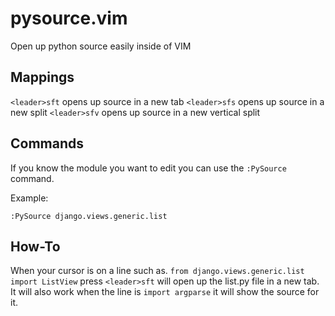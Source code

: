 pysource.vim
============

Open up python source easily inside of VIM

Mappings
-----------------------
``<leader>sft`` opens up source in a new tab
``<leader>sfs`` opens up source in a new split
``<leader>sfv`` opens up source in a new vertical split

Commands
------------------------

If you know the module you want to edit you can use the `:PySource` command.

Example:
```viml
:PySource django.views.generic.list
```
How-To
------------------------

When your cursor is on a line such as.
``from django.views.generic.list import ListView``
press ``<leader>sft`` will open up the list.py file in a new tab. It will
also work when the line is ``import argparse`` it will show the source for it.
